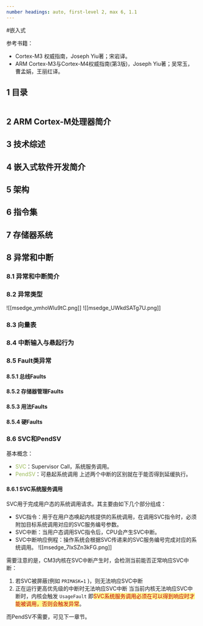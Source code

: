 ```yaml
---
number headings: auto, first-level 2, max 6, 1.1
---
```

#嵌入式 

参考书籍：
- Cortex-M3 权威指南，Joseph Yiu著；宋岩译。
- ARM Cortex-M3与Cortex-M4权威指南(第3版)，Joseph Yiu著；吴常玉，曹孟娟，王丽红译。

## 1 目录

```toc
```

## 2 ARM Cortex-M处理器简介

## 3 技术综述
## 4 嵌入式软件开发简介



## 5 架构


## 6 指令集


## 7 存储器系统


## 8 异常和中断

### 8.1 异常和中断简介


### 8.2 异常类型


![[msedge_ymhoWlu9tC.png]]
![[msedge_UWkdSATg7U.png]]




### 8.3 向量表


### 8.4 中断输入与悬起行为


### 8.5 Fault类异常


#### 8.5.1 总线Faults



#### 8.5.2 存储器管理Faults

#### 8.5.3 用法Faults

#### 8.5.4 硬Faults


### 8.6 SVC和PendSV

基本概念：
- <font color="#9bbb59">SVC</font>：Supervisor Call，系统服务调用。
- <font color="#9bbb59">PendSV</font>：可悬起系统调用
上述两个中断的区别就在于能否得到延缓执行。

#### 8.6.1 SVC系统服务调用

SVC用于完成用户态的系统调用请求。其主要由如下几个部分组成：
- SVC指令：用于在用户态唤起内核提供的系统调用，在调用SVC指令时，必须附加目标系统调用对应的SVC服务编号参数。
- SVC中断：当用户态调用SVC指令后，CPU会产生SVC中断。
- SVC中断响应例程：操作系统会根据SVC传递来的SVC服务编号完成对应的系统调用。
![[msedge_7IxSZn3kFG.png]]


需要注意的是，CM3内核在SVC中断产生时，会检测当前能否正常响应SVC中断：
1. 若SVC被屏蔽(例如 `PRIMASK=1` )，则无法响应SVC中断
2. 正在运行更高优先级的中断时无法响应SVC中断
当当前内核无法响应SVC中断时，内核会触发 `UsageFault` 
即<span style="background:#fff88f"><font color="#c00000">SVC系统服务调用必须在可以得到响应时才能被调用，否则会触发异常</font></span>。




而PendSV不需要，可见下一章节。



